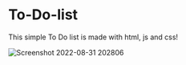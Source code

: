# To-Do-list
This  simple To Do list is made with html, js and css! 



![Screenshot 2022-08-31 202806](https://user-images.githubusercontent.com/101409114/187753125-2275dbe0-32db-4b76-bec7-444de26f7461.png)
